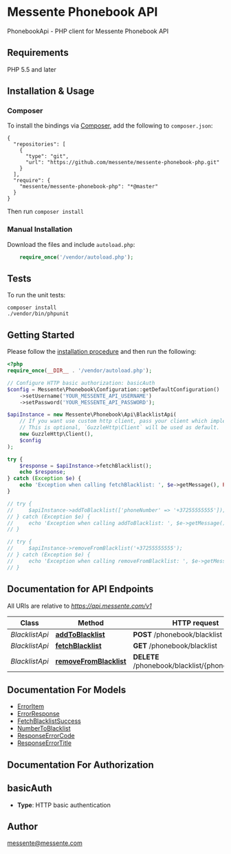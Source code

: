 # Messente Phonebook API

PhonebookApi - PHP client for Messente Phonebook API

## Requirements

PHP 5.5 and later

## Installation & Usage
### Composer

To install the bindings via [Composer](http://getcomposer.org/), add the following to `composer.json`:

```
{
  "repositories": [
    {
      "type": "git",
      "url": "https://github.com/messente/messente-phonebook-php.git"
    }
  ],
  "require": {
    "messente/messente-phonebook-php": "*@master"
  }
}
```

Then run `composer install`

### Manual Installation

Download the files and include `autoload.php`:

```php
    require_once('/vendor/autoload.php');
```

## Tests

To run the unit tests:

```
composer install
./vendor/bin/phpunit
```

## Getting Started

Please follow the [installation procedure](#installation--usage) and then run the following:

```php
<?php
require_once(__DIR__ . '/vendor/autoload.php');

// Configure HTTP basic authorization: basicAuth
$config = Messente\Phonebook\Configuration::getDefaultConfiguration()
    ->setUsername('YOUR_MESSENTE_API_USERNAME')
    ->setPassword('YOUR_MESSENTE_API_PASSWORD');

$apiInstance = new Messente\Phonebook\Api\BlacklistApi(
    // If you want use custom http client, pass your client which implements `GuzzleHttp\ClientInterface`.
    // This is optional, `GuzzleHttp\Client` will be used as default.
    new GuzzleHttp\Client(),
    $config
);

try {
    $response = $apiInstance->fetchBlacklist();
    echo $response;
} catch (Exception $e) {
    echo 'Exception when calling fetchBlacklist: ', $e->getMessage(), PHP_EOL;
}

// try {
//     $apiInstance->addToBlacklist(['phoneNumber' => '+37255555555']);
// } catch (Exception $e) {
//     echo 'Exception when calling addToBlacklist: ', $e->getMessage(), PHP_EOL;
// }

// try {
//     $apiInstance->removeFromBlacklist('+37255555555');
// } catch (Exception $e) {
//     echo 'Exception when calling removeFromBlacklist: ', $e->getMessage(), PHP_EOL;
// }
```

## Documentation for API Endpoints

All URIs are relative to *https://api.messente.com/v1*

Class | Method | HTTP request |
------------ | ------------- | ------------- |
*BlacklistApi* | [**addToBlacklist**](docs/Api/BlacklistApi.md#addtoblacklist) | **POST** /phonebook/blacklist |
*BlacklistApi* | [**fetchBlacklist**](docs/Api/BlacklistApi.md#fetchblacklist) | **GET** /phonebook/blacklist |
*BlacklistApi* | [**removeFromBlacklist**](docs/Api/BlacklistApi.md#removefromblacklist) | **DELETE** /phonebook/blacklist/{phone_number} |


## Documentation For Models

 - [ErrorItem](docs/Model/ErrorItem.md)
 - [ErrorResponse](docs/Model/ErrorResponse.md)
 - [FetchBlacklistSuccess](docs/Model/FetchBlacklistSuccess.md)
 - [NumberToBlacklist](docs/Model/NumberToBlacklist.md)
 - [ResponseErrorCode](docs/Model/ResponseErrorCode.md)
 - [ResponseErrorTitle](docs/Model/ResponseErrorTitle.md)


## Documentation For Authorization


## basicAuth

- **Type**: HTTP basic authentication


## Author

messente@messente.com
